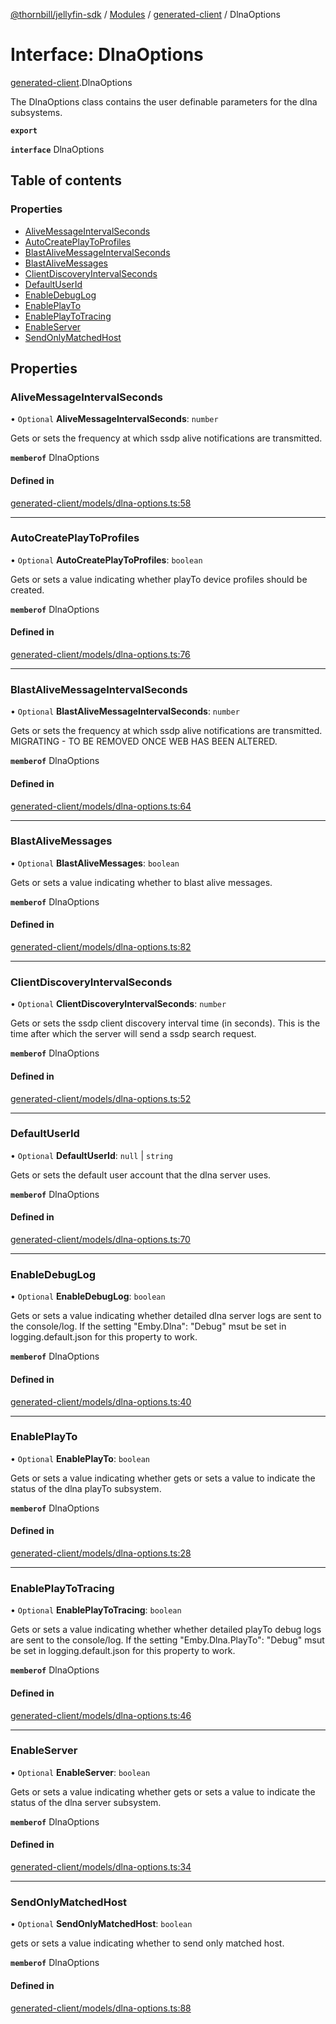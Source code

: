 [@thornbill/jellyfin-sdk](../README.md) / [Modules](../modules.md) / [generated-client](../modules/generated_client.md) / DlnaOptions

# Interface: DlnaOptions

[generated-client](../modules/generated_client.md).DlnaOptions

The DlnaOptions class contains the user definable parameters for the dlna subsystems.

**`export`**

**`interface`** DlnaOptions

## Table of contents

### Properties

- [AliveMessageIntervalSeconds](generated_client.DlnaOptions.md#alivemessageintervalseconds)
- [AutoCreatePlayToProfiles](generated_client.DlnaOptions.md#autocreateplaytoprofiles)
- [BlastAliveMessageIntervalSeconds](generated_client.DlnaOptions.md#blastalivemessageintervalseconds)
- [BlastAliveMessages](generated_client.DlnaOptions.md#blastalivemessages)
- [ClientDiscoveryIntervalSeconds](generated_client.DlnaOptions.md#clientdiscoveryintervalseconds)
- [DefaultUserId](generated_client.DlnaOptions.md#defaultuserid)
- [EnableDebugLog](generated_client.DlnaOptions.md#enabledebuglog)
- [EnablePlayTo](generated_client.DlnaOptions.md#enableplayto)
- [EnablePlayToTracing](generated_client.DlnaOptions.md#enableplaytotracing)
- [EnableServer](generated_client.DlnaOptions.md#enableserver)
- [SendOnlyMatchedHost](generated_client.DlnaOptions.md#sendonlymatchedhost)

## Properties

### AliveMessageIntervalSeconds

• `Optional` **AliveMessageIntervalSeconds**: `number`

Gets or sets the frequency at which ssdp alive notifications are transmitted.

**`memberof`** DlnaOptions

#### Defined in

[generated-client/models/dlna-options.ts:58](https://github.com/jellyfin/jellyfin-sdk-typescript/blob/fa599ae/src/generated-client/models/dlna-options.ts#L58)

___

### AutoCreatePlayToProfiles

• `Optional` **AutoCreatePlayToProfiles**: `boolean`

Gets or sets a value indicating whether playTo device profiles should be created.

**`memberof`** DlnaOptions

#### Defined in

[generated-client/models/dlna-options.ts:76](https://github.com/jellyfin/jellyfin-sdk-typescript/blob/fa599ae/src/generated-client/models/dlna-options.ts#L76)

___

### BlastAliveMessageIntervalSeconds

• `Optional` **BlastAliveMessageIntervalSeconds**: `number`

Gets or sets the frequency at which ssdp alive notifications are transmitted. MIGRATING - TO BE REMOVED ONCE WEB HAS BEEN ALTERED.

**`memberof`** DlnaOptions

#### Defined in

[generated-client/models/dlna-options.ts:64](https://github.com/jellyfin/jellyfin-sdk-typescript/blob/fa599ae/src/generated-client/models/dlna-options.ts#L64)

___

### BlastAliveMessages

• `Optional` **BlastAliveMessages**: `boolean`

Gets or sets a value indicating whether to blast alive messages.

**`memberof`** DlnaOptions

#### Defined in

[generated-client/models/dlna-options.ts:82](https://github.com/jellyfin/jellyfin-sdk-typescript/blob/fa599ae/src/generated-client/models/dlna-options.ts#L82)

___

### ClientDiscoveryIntervalSeconds

• `Optional` **ClientDiscoveryIntervalSeconds**: `number`

Gets or sets the ssdp client discovery interval time (in seconds).  This is the time after which the server will send a ssdp search request.

**`memberof`** DlnaOptions

#### Defined in

[generated-client/models/dlna-options.ts:52](https://github.com/jellyfin/jellyfin-sdk-typescript/blob/fa599ae/src/generated-client/models/dlna-options.ts#L52)

___

### DefaultUserId

• `Optional` **DefaultUserId**: ``null`` \| `string`

Gets or sets the default user account that the dlna server uses.

**`memberof`** DlnaOptions

#### Defined in

[generated-client/models/dlna-options.ts:70](https://github.com/jellyfin/jellyfin-sdk-typescript/blob/fa599ae/src/generated-client/models/dlna-options.ts#L70)

___

### EnableDebugLog

• `Optional` **EnableDebugLog**: `boolean`

Gets or sets a value indicating whether detailed dlna server logs are sent to the console/log.  If the setting \"Emby.Dlna\": \"Debug\" msut be set in logging.default.json for this property to work.

**`memberof`** DlnaOptions

#### Defined in

[generated-client/models/dlna-options.ts:40](https://github.com/jellyfin/jellyfin-sdk-typescript/blob/fa599ae/src/generated-client/models/dlna-options.ts#L40)

___

### EnablePlayTo

• `Optional` **EnablePlayTo**: `boolean`

Gets or sets a value indicating whether gets or sets a value to indicate the status of the dlna playTo subsystem.

**`memberof`** DlnaOptions

#### Defined in

[generated-client/models/dlna-options.ts:28](https://github.com/jellyfin/jellyfin-sdk-typescript/blob/fa599ae/src/generated-client/models/dlna-options.ts#L28)

___

### EnablePlayToTracing

• `Optional` **EnablePlayToTracing**: `boolean`

Gets or sets a value indicating whether whether detailed playTo debug logs are sent to the console/log.  If the setting \"Emby.Dlna.PlayTo\": \"Debug\" msut be set in logging.default.json for this property to work.

**`memberof`** DlnaOptions

#### Defined in

[generated-client/models/dlna-options.ts:46](https://github.com/jellyfin/jellyfin-sdk-typescript/blob/fa599ae/src/generated-client/models/dlna-options.ts#L46)

___

### EnableServer

• `Optional` **EnableServer**: `boolean`

Gets or sets a value indicating whether gets or sets a value to indicate the status of the dlna server subsystem.

**`memberof`** DlnaOptions

#### Defined in

[generated-client/models/dlna-options.ts:34](https://github.com/jellyfin/jellyfin-sdk-typescript/blob/fa599ae/src/generated-client/models/dlna-options.ts#L34)

___

### SendOnlyMatchedHost

• `Optional` **SendOnlyMatchedHost**: `boolean`

gets or sets a value indicating whether to send only matched host.

**`memberof`** DlnaOptions

#### Defined in

[generated-client/models/dlna-options.ts:88](https://github.com/jellyfin/jellyfin-sdk-typescript/blob/fa599ae/src/generated-client/models/dlna-options.ts#L88)
